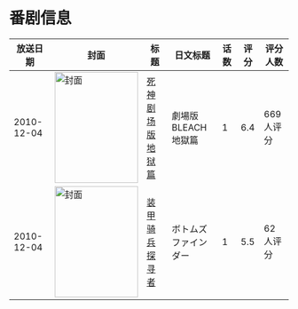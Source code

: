 # 番剧信息

|放送日期|封面|标题|日文标题|话数|评分|评分人数|
|---|---|---|---|---|---|---|
|2010-12-04|<img src="https://lain.bgm.tv/pic/cover/c/d2/57/18480_vP5Gp.jpg" alt="封面" style="width:150px;height:200px;object-fit:cover;">|[死神剧场版 地狱篇](https://bangumi.tv/subject/18480)|劇場版BLEACH 地獄篇|1|6.4|669人评分|
|2010-12-04|<img src="https://lain.bgm.tv/pic/cover/c/f2/53/41735_8Gj1r.jpg" alt="封面" style="width:150px;height:200px;object-fit:cover;">|[装甲骑兵 探寻者](https://bangumi.tv/subject/41735)|ボトムズファインダー|1|5.5|62人评分|
